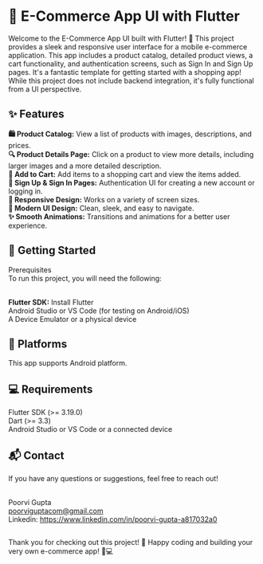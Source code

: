 # 🛒 E-Commerce App UI with Flutter

Welcome to the E-Commerce App UI built with Flutter! 🎉 This project provides a sleek and responsive user interface for a mobile e-commerce application. This app includes a product catalog, detailed product views, a cart functionality, and authentication screens, such as Sign In and Sign Up pages. It's a fantastic template for getting started with a shopping app! While this project does not include backend integration, it's fully functional from a UI perspective.

## ✨ Features
**🛍️ Product Catalog:** View a list of products with images, descriptions, and prices.<br>
**🔍 Product Details Page:** Click on a product to view more details, including larger images and a more detailed description.<br>
**🛒 Add to Cart:** Add items to a shopping cart and view the items added.<br>
**👤 Sign Up & Sign In Pages:** Authentication UI for creating a new account or logging in.<br>
**📱 Responsive Design:** Works on a variety of screen sizes.<br>
**🌈 Modern UI Design:** Clean, sleek, and easy to navigate.<br>
**✨ Smooth Animations:** Transitions and animations for a better user experience.<br>

## 🚀 Getting Started
Prerequisites<br>
To run this project, you will need the following:<br><br>

**Flutter SDK:** Install Flutter<br>
Android Studio or VS Code (for testing on Android/iOS)<br>
A Device Emulator or a physical device<br>

## 📱 Platforms
This app supports Android platform.

## 💻 Requirements
Flutter SDK (>= 3.19.0)<br>
Dart (>= 3.3)<br>
Android Studio or VS Code or a connected device<br>

## 📬 Contact
If you have any questions or suggestions, feel free to reach out!<br><br>

Poorvi Gupta<br>
poorviguptacom@gmail.com<br>
Linkedin: https://www.linkedin.com/in/poorvi-gupta-a817032a0<br>

##
Thank you for checking out this project! 🎉 Happy coding and building your very own e-commerce app! 🛒💻
